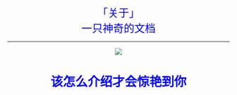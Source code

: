 <center><font color="blue" size="5">「关于」</font></center>

<center><font color="blue" size="5">一只神奇的文档</font></center>

***

<div align="center"> <img src="https://cdn.jsdelivr.net/gh/justcallmeseven/hexoservice/docsimg/coverpage.png"/> </div>



<div align="center"> <h1><font color="blue">该怎么介绍才会惊艳到你</font></h1> </div>

